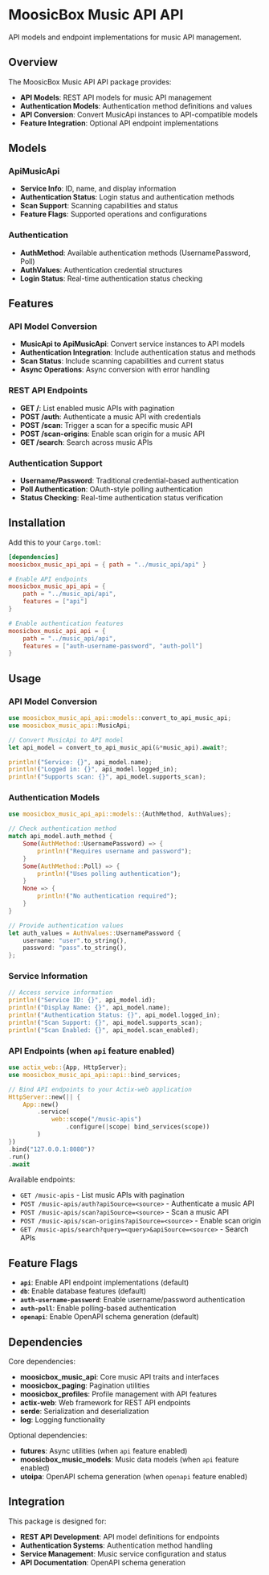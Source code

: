 # MoosicBox Music API API

API models and endpoint implementations for music API management.

## Overview

The MoosicBox Music API API package provides:

- **API Models**: REST API models for music API management
- **Authentication Models**: Authentication method definitions and values
- **API Conversion**: Convert MusicApi instances to API-compatible models
- **Feature Integration**: Optional API endpoint implementations

## Models

### ApiMusicApi
- **Service Info**: ID, name, and display information
- **Authentication Status**: Login status and authentication methods
- **Scan Support**: Scanning capabilities and status
- **Feature Flags**: Supported operations and configurations

### Authentication
- **AuthMethod**: Available authentication methods (UsernamePassword, Poll)
- **AuthValues**: Authentication credential structures
- **Login Status**: Real-time authentication status checking

## Features

### API Model Conversion
- **MusicApi to ApiMusicApi**: Convert service instances to API models
- **Authentication Integration**: Include authentication status and methods
- **Scan Status**: Include scanning capabilities and current status
- **Async Operations**: Async conversion with error handling

### REST API Endpoints
- **GET /**: List enabled music APIs with pagination
- **POST /auth**: Authenticate a music API with credentials
- **POST /scan**: Trigger a scan for a specific music API
- **POST /scan-origins**: Enable scan origin for a music API
- **GET /search**: Search across music APIs

### Authentication Support
- **Username/Password**: Traditional credential-based authentication
- **Poll Authentication**: OAuth-style polling authentication
- **Status Checking**: Real-time authentication status verification

## Installation

Add this to your `Cargo.toml`:

```toml
[dependencies]
moosicbox_music_api_api = { path = "../music_api/api" }

# Enable API endpoints
moosicbox_music_api_api = {
    path = "../music_api/api",
    features = ["api"]
}

# Enable authentication features
moosicbox_music_api_api = {
    path = "../music_api/api",
    features = ["auth-username-password", "auth-poll"]
}
```

## Usage

### API Model Conversion

```rust
use moosicbox_music_api_api::models::convert_to_api_music_api;
use moosicbox_music_api::MusicApi;

// Convert MusicApi to API model
let api_model = convert_to_api_music_api(&*music_api).await?;

println!("Service: {}", api_model.name);
println!("Logged in: {}", api_model.logged_in);
println!("Supports scan: {}", api_model.supports_scan);
```

### Authentication Models

```rust
use moosicbox_music_api_api::models::{AuthMethod, AuthValues};

// Check authentication method
match api_model.auth_method {
    Some(AuthMethod::UsernamePassword) => {
        println!("Requires username and password");
    }
    Some(AuthMethod::Poll) => {
        println!("Uses polling authentication");
    }
    None => {
        println!("No authentication required");
    }
}

// Provide authentication values
let auth_values = AuthValues::UsernamePassword {
    username: "user".to_string(),
    password: "pass".to_string(),
};
```

### Service Information

```rust
// Access service information
println!("Service ID: {}", api_model.id);
println!("Display Name: {}", api_model.name);
println!("Authentication Status: {}", api_model.logged_in);
println!("Scan Support: {}", api_model.supports_scan);
println!("Scan Enabled: {}", api_model.scan_enabled);
```

### API Endpoints (when `api` feature enabled)

```rust
use actix_web::{App, HttpServer};
use moosicbox_music_api_api::api::bind_services;

// Bind API endpoints to your Actix-web application
HttpServer::new(|| {
    App::new()
        .service(
            web::scope("/music-apis")
                .configure(|scope| bind_services(scope))
        )
})
.bind("127.0.0.1:8080")?
.run()
.await
```

Available endpoints:
- `GET /music-apis` - List music APIs with pagination
- `POST /music-apis/auth?apiSource=<source>` - Authenticate a music API
- `POST /music-apis/scan?apiSource=<source>` - Scan a music API
- `POST /music-apis/scan-origins?apiSource=<source>` - Enable scan origin
- `GET /music-apis/search?query=<query>&apiSource=<source>` - Search APIs

## Feature Flags

- **`api`**: Enable API endpoint implementations (default)
- **`db`**: Enable database features (default)
- **`auth-username-password`**: Enable username/password authentication
- **`auth-poll`**: Enable polling-based authentication
- **`openapi`**: Enable OpenAPI schema generation (default)

## Dependencies

Core dependencies:
- **moosicbox_music_api**: Core music API traits and interfaces
- **moosicbox_paging**: Pagination utilities
- **moosicbox_profiles**: Profile management with API features
- **actix-web**: Web framework for REST API endpoints
- **serde**: Serialization and deserialization
- **log**: Logging functionality

Optional dependencies:
- **futures**: Async utilities (when `api` feature enabled)
- **moosicbox_music_models**: Music data models (when `api` feature enabled)
- **utoipa**: OpenAPI schema generation (when `openapi` feature enabled)

## Integration

This package is designed for:
- **REST API Development**: API model definitions for endpoints
- **Authentication Systems**: Authentication method handling
- **Service Management**: Music service configuration and status
- **API Documentation**: OpenAPI schema generation
